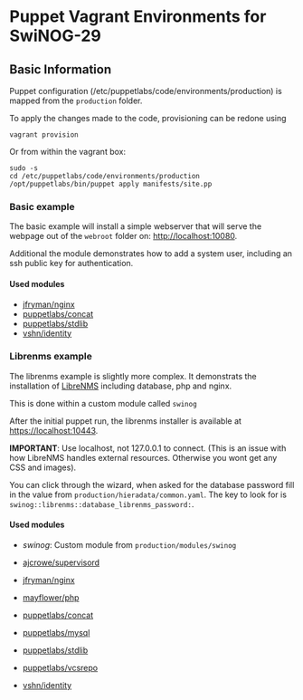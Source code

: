 # Puppet Vagrant Environments for SwiNOG-29

## Basic Information

Puppet configuration (/etc/puppetlabs/code/environments/production) is
mapped from the `production` folder.

To apply the changes made to the code, provisioning can be redone using

```
vagrant provision
```

Or from within the vagrant box:
```
sudo -s
cd /etc/puppetlabs/code/environments/production
/opt/puppetlabs/bin/puppet apply manifests/site.pp
```

### Basic example

The basic example will install a simple webserver that will serve the
webpage out of the `webroot` folder on:
[http://localhost:10080](http://localhost:10080).

Additional the module demonstrates how to add a system user, including
an ssh public key for authentication.

#### Used modules

 * [jfryman/nginx](http://github.com/jfryman/puppet-nginx)
 * [puppetlabs/concat](https://github.com/puppetlabs/puppetlabs-concat)
 * [puppetlabs/stdlib](https://github.com/puppetlabs/puppetlabs-stdlib)
 * [vshn/identity](https://github.com/vshn/puppet-identity)

### Librenms example

The librenms example is slightly more complex. It demonstrats the installation
of [LibreNMS](https://www.librenms.org) including database, php and nginx.

This is done within a custom module called `swinog`

After the initial puppet run, the librenms installer is available at
[https://localhost:10443](https://localhost:10443).

**IMPORTANT**: Use localhost, not 127.0.0.1 to connect. (This is an issue with
how LibreNMS handles external resources. Otherwise you wont get any CSS and 
images).

You can click through the wizard, when asked for the database password
fill in the value from `production/hieradata/common.yaml`. The key to look for
is `swinog::librenms::database_librenms_password:`.

#### Used modules

 * *swinog*: Custom module from `production/modules/swinog` 

 * [ajcrowe/supervisord](https://github.com/ajcrowe/puppet-supervisord)
 * [jfryman/nginx](http://github.com/jfryman/puppet-nginx)
 * [mayflower/php](https://github.com/mayflower/puppet-php)
 * [puppetlabs/concat](https://github.com/puppetlabs/puppetlabs-concat)
 * [puppetlabs/mysql](https://github.com/puppetlabs/puppetlabs-mysql)
 * [puppetlabs/stdlib](https://github.com/puppetlabs/puppetlabs-stdlib)
 * [puppetlabs/vcsrepo](https://github.com/puppetlabs/puppetlabs-vcsrepo)
 * [vshn/identity](https://github.com/vshn/puppet-identity)
